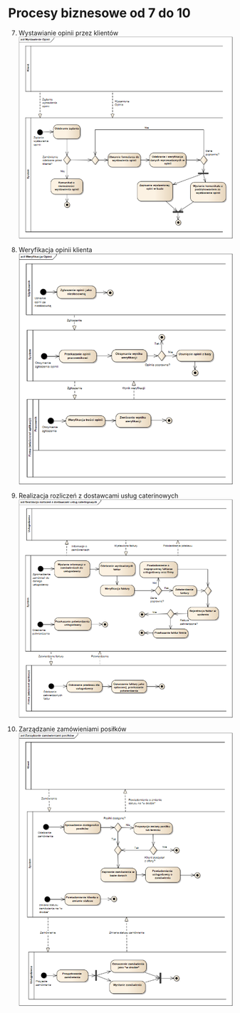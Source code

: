 # Procesy biznesowe od 7 do 10

7. Wystawianie opinii przez klientów
![](images/Wystawienie_Opinii.png "Wystawianie opinii przez klientów")

8. Weryfikacja opinii klienta
![](images/Weryfikacja_Opinii.png "Weryfikacja opinii klienta")

9. Realizacja rozliczeń z dostawcami usług caterinowych
![](images/Realizacja_rozliczeń_z_dostawcami_usług_cateringowych.png "Realizacja rozliczeń z dostawcami usług caterinowych")

10. Zarządzanie zamówieniami posiłków
![](images/Zarządzanie_zamówieniami_posiłków.png "Zarządzanie zamówieniami posiłków")
